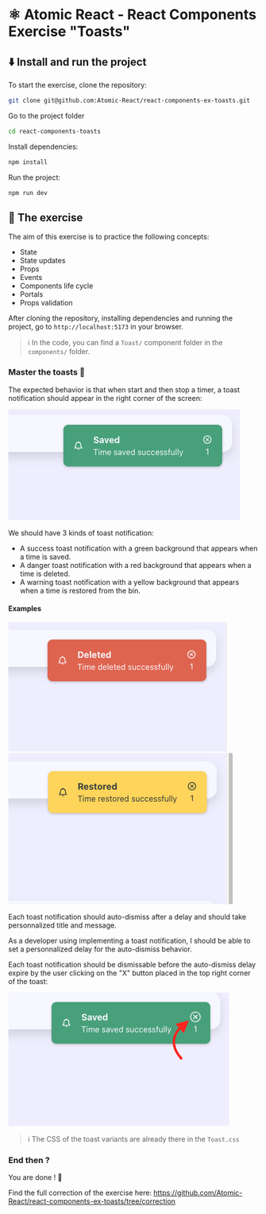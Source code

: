 # ⚛️ Atomic React - React Components Exercise "Toasts"

## ⬇️ Install and run the project

To start the exercise, clone the repository:

```bash
git clone git@github.com:Atomic-React/react-components-ex-toasts.git
```

Go to the project folder

```bash
cd react-components-toasts
```

Install dependencies:

```bash
npm install
```

Run the project:

```bash
npm run dev
```

## 📝 The exercise

The aim of this exercise is to practice the following concepts:

* State
* State updates
* Props
* Events
* Components life cycle
* Portals
* Props validation

After cloning the repository, installing dependencies and running the project, go to `http://localhost:5173` in your browser.

> ℹ️ In the code, you can find a `Toast/` component folder in the `components/` folder.

### Master the toasts 🍞

The expected behavior is that when start and then stop a timer, a toast notification should appear in the right corner of the screen:

![Success toast](docs/images/success_toast.png)

We should have 3 kinds of toast notification:

* A success toast notification with a green background that appears when a time is saved.
* A danger toast notification with a red background that appears when a time is deleted.
* A warning toast notification with a yellow background that appears when a time is restored from the bin.

#### Examples

![Danger toast](docs/images/danger_toast.png)
![Warning toast](docs/images/warning_toast.png)

Each toast notification should auto-dismiss after a delay and should take personnalized title and message.

As a developer using implementing a toast notification, I should be able to set a personnalized delay for the auto-dismiss behavior.

Each toast notification should be dismissable before the auto-dismiss delay expire by the user clicking on the "X" button placed in the top right corner of the toast:

![Success toast dismiss](docs/images/success_toast_dismiss.png)

> ℹ️ The CSS of the toast variants are already there in the `Toast.css`

### End then ?

You are done ! 🎉

Find the full correction of the exercise here: <https://github.com/Atomic-React/react-components-ex-toasts/tree/correction>
